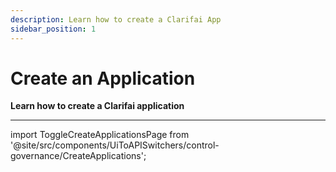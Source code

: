 ```yaml
---
description: Learn how to create a Clarifai App
sidebar_position: 1
---
```


# Create an Application

**Learn how to create a Clarifai application**
<hr />

import ToggleCreateApplicationsPage from '@site/src/components/UiToAPISwitchers/control-governance/CreateApplications';

<ToggleCreateApplicationsPage />
